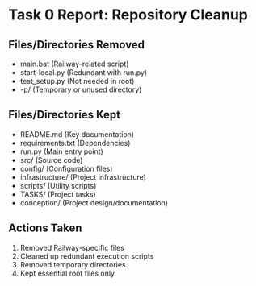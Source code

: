 # Task 0 Report: Repository Cleanup

## Files/Directories Removed
- main.bat (Railway-related script)
- start-local.py (Redundant with run.py)
- test_setup.py (Not needed in root)
- -p/ (Temporary or unused directory)

## Files/Directories Kept
- README.md (Key documentation)
- requirements.txt (Dependencies)
- run.py (Main entry point)
- src/ (Source code)
- config/ (Configuration files)
- infrastructure/ (Project infrastructure)
- scripts/ (Utility scripts)
- TASKS/ (Project tasks)
- conception/ (Project design/documentation)

## Actions Taken
1. Removed Railway-specific files
2. Cleaned up redundant execution scripts
3. Removed temporary directories
4. Kept essential root files only